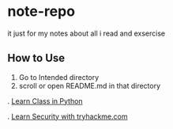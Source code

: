 # note-repo
it just for my notes about all i read and exsercise

## How to Use

1. Go to Intended directory
2. scroll or open README.md in that directory

. [Learn Class in Python](./python/class/README.md)

. [Learn Security with tryhackme.com](./security/tryhackme.com/README.md)
